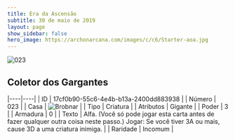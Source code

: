 ```yaml
---
title: Era da Ascensão
subtitle: 30 de maio de 2019
layout: page
show_sidebar: false
hero_image: https://archonarcana.com/images/c/c6/Starter-aoa.jpg
---
```


![023](https://cdn.keyforgegame.com/media/card_front/pt/435_023_46XQQ8M5CRF8_pt.png)

## Coletor dos Gargantes

|----|----|
| ID | 17cf0b90-55c6-4e4b-b13a-2400dd883938 |
| Número | 023 |
| Casa | ![Brobnar](https://archonarcana.com/images/thumb/e/e0/Brobnar.png/22px-Brobnar.png "Brobnar") |
| Tipo | Criatura |
| Atributos | Gigante |
| Poder | 3 |
| Armadura | 0 |
| Texto | Alfa. (Você só pode jogar esta carta antes de fazer qualquer outra coisa neste passo.) Jogar: Se você tiver 3A ou mais,cause 3D a uma criatura inimiga. |
| Raridade | Incomum |
